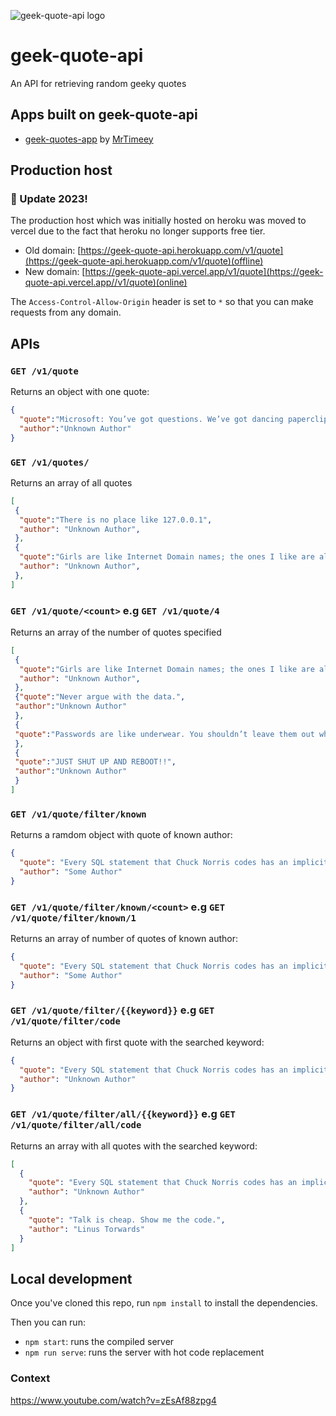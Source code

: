 
![geek-quote-api logo](https://github.com/FotieMConstant/geek-quote-api/blob/main/logo.png)
# geek-quote-api
An API for retrieving random geeky quotes

## Apps built on geek-quote-api

- <a href="https://mrtimeey.github.io/geek-quotes-app/">geek-quotes-app</a> by <a href="https://github.com/MrTimeey/">MrTimeey</a> 

## Production host
### 🚨 Update 2023!
The production host which was initially hosted on heroku was moved to vercel due to the fact that heroku no longer supports free tier.

- Old domain: [https://geek-quote-api.herokuapp.com/v1/quote](https://geek-quote-api.herokuapp.com/v1/quote)(offline)
- New domain: [https://geek-quote-api.vercel.app/v1/quote](https://geek-quote-api.vercel.app//v1/quote)(online)

The `Access-Control-Allow-Origin` header is set to `*` so that you can make requests from any domain.

## APIs

### `GET /v1/quote`

Returns an object with one quote:

```json
{
  "quote":"Microsoft: You’ve got questions. We’ve got dancing paperclips.",
  "author":"Unknown Author"
}
```

### `GET /v1/quotes/`

Returns an array of all quotes

```json
[
 {
  "quote":"There is no place like 127.0.0.1",
  "author": "Unknown Author",
 },
 {
  "quote":"Girls are like Internet Domain names; the ones I like are already taken.",
  "author": "Unknown Author",
 },
]
```

### `GET /v1/quote/<count>` e.g `GET /v1/quote/4`

Returns an array of the number of quotes specified

```json
[
 {
  "quote":"Girls are like Internet Domain names; the ones I like are already taken.",
  "author": "Unknown Author",
 },
 {"quote":"Never argue with the data.",
 "author":"Unknown Author"
 },
 {
 "quote":"Passwords are like underwear. You shouldn’t leave them out where people can see them. You should change them regularly. And you shouldn’t loan them out to strangers.","author":"Unknown Author"
 },
 {
 "quote":"JUST SHUT UP AND REBOOT!!",
 "author":"Unknown Author"
 }
]
```

### `GET /v1/quote/filter/known`

Returns a ramdom object with quote of known author:

```json
{
  "quote": "Every SQL statement that Chuck Norris codes has an implicit 'COMMIT' in its end.",
  "author": "Some Author"
}
```


### `GET /v1/quote/filter/known/<count>` e.g `GET /v1/quote/filter/known/1`

Returns an array of number of quotes of known author:

```json
{
  "quote": "Every SQL statement that Chuck Norris codes has an implicit 'COMMIT' in its end.",
  "author": "Some Author"
}
```

### `GET /v1/quote/filter/{{keyword}}` e.g `GET /v1/quote/filter/code`

Returns an object with first quote with the searched keyword:

```json
{
  "quote": "Every SQL statement that Chuck Norris codes has an implicit 'COMMIT' in its end.",
  "author": "Unknown Author"
}
```

### `GET /v1/quote/filter/all/{{keyword}}` e.g `GET /v1/quote/filter/all/code`

Returns an array with all quotes with the searched keyword:

```json
[
  {
    "quote": "Every SQL statement that Chuck Norris codes has an implicit 'COMMIT' in its end.",
    "author": "Unknown Author"
  },
  {
    "quote": "Talk is cheap. Show me the code.",
    "author": "Linus Torwards"
  }
]
```

## Local development

Once you've cloned this repo, run `npm install` to install the dependencies.

Then you can run:

* `npm start`: runs the compiled server
* `npm run serve`: runs the server with hot code replacement

### Context
https://www.youtube.com/watch?v=zEsAf88zpg4
